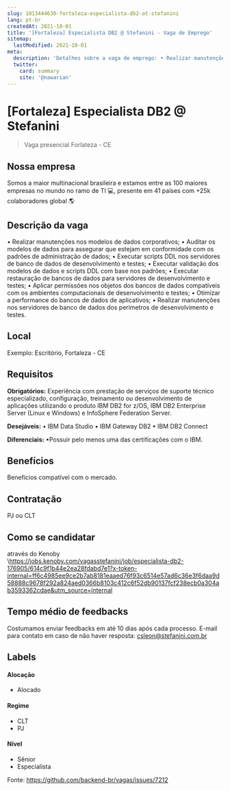 ```yaml
---
slug: 1013444630-fortaleza-especialista-db2-at-stefanini
lang: pt-br
createdAt: 2021-10-01
title: '[Fortaleza] Especialista DB2 @ Stefanini - Vaga de Emprego'
sitemap:
  lastModified: 2021-10-01
meta:
  description: 'Detalhes sobre a vaga de emprego: • Realizar manutenções nos modelos de dados corporativos; • Auditar os modelos de dados para assegurar que estejam em conformidade com os padrões de administração de dados; • Executar scripts DDL nos servidores de banco de dados de desenvolvimento e testes; • Executar validação dos modelos de dados e scripts DDL com base nos padrões; • Executar restauração de bancos de dados para servidores de desenvolvimento e testes; • Aplicar permissões nos objetos dos bancos de dados compatíveis com os ambientes computacionais de desenvolvimento e testes; • Otimizar a performance do bancos de dados de aplicativos; • Realizar manutenções nos servidores de banco de dados dos perímetros de desenvolvimento e testes.'
  twitter:
    card: summary
    site: '@nawarian'
---
```


# [Fortaleza] Especialista DB2 @ Stefanini

<!--
==================================================
Caso a vaga for remoto durante a pandemia informar no texto "Remoto durante o covid"
==================================================
-->
<!-- 
==================================================
POR FAVOR, SÓ POSTE SE A VAGA FOR PARA BACK-END!

Não faça distinção de gênero no título da vaga.

Use: "Back-End Developer" ao invés de 
"Desenvolvedor Back-End" \o/

Exemplo: `[São Paulo] Back-End Developer @ NOME DA EMPRESA`
==================================================
-->
<!--
==================================================
Caso a vaga for remoto durante a pandemia deixar a linha abaixo
==================================================
-->
> Vaga presencial Forlateza - CE

## Nossa empresa

Somos a maior multinacional brasileira e estamos entre as 100 maiores empresas no mundo no ramo de TI 💻, presente em 41 países com +25k colaboradores global 🌎

## Descrição da vaga

• Realizar manutenções nos modelos de dados corporativos;
• Auditar os modelos de dados para assegurar que estejam em conformidade com os padrões de administração de dados;
• Executar scripts DDL nos servidores de banco de dados de desenvolvimento e testes;
• Executar validação dos modelos de dados e scripts DDL com base nos padrões;
• Executar restauração de bancos de dados para servidores de desenvolvimento e testes;
• Aplicar permissões nos objetos dos bancos de dados compatíveis com os ambientes computacionais de desenvolvimento e testes;
• Otimizar a performance do bancos de dados de aplicativos;
• Realizar manutenções nos servidores de banco de dados dos perímetros de desenvolvimento e testes.


## Local

Exemplo:  Escritório, Fortaleza - CE

## Requisitos

**Obrigatórios:**
Experiência  com prestação de serviços de suporte técnico especializado, configuração, treinamento ou desenvolvimento de aplicações utilizando o produto IBM DB2 for z/OS, IBM DB2 Enterprise Server (Linux e Windows) e InfoSphere Federation Server.

**Desejáveis:**
• IBM Data Studio
• IBM Gateway DB2
• IBM DB2 Connect

**Diferenciais:**
•Possuir pelo menos uma das certificações com o IBM.

## Benefícios

Benefícios compatível com o mercado. 



## Contratação

PJ ou CLT

## Como se candidatar

através do Kenoby 
\https://jobs.kenoby.com/vagasstefanini/job/especialista-db2-176905/614c9f1b44e2ea28fdabd7e1?x-token-internal=ff6c4985ee9ce2b7ab8181eaaed76f93c6514e57ad6c36e3f6daa9d58888c9678f292a824aed0366b8103c412c6f52db90137fcf238ecb0a304ab3593362cdae&utm_source=internal

## Tempo médio de feedbacks

Costumamos enviar feedbacks em até 10 dias após cada processo.
E-mail para contato em caso de não haver resposta: csleon@stefanini.com.br

## Labels
<!-- retire os labels que não fazem sentido à vaga -->

#### Alocação
- Alocado

#### Regime
- CLT
- PJ

#### Nível
- Sênior
- Especialista




Fonte: https://github.com/backend-br/vagas/issues/7212